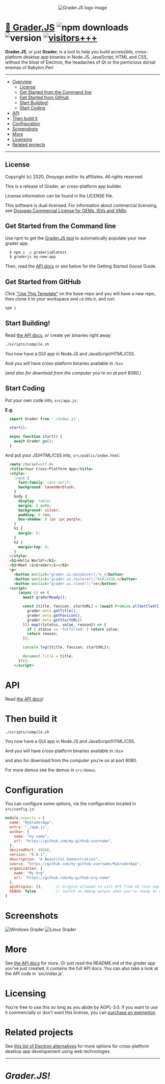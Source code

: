 <p align=center><img alt="Grader.JS logo image" src=https://github.com/c9fe/graderjs/raw/master/.readme-assets/grader_logo.png></p>

# [:goggles: Grader.JS](https://github.com/c9fe/graderjs) ![npm downloads](https://img.shields.io/npm/dt/graderjs?label=npm%20downloads) ![version](https://img.shields.io/npm/v/graderjs?label=version) [![visitors+++](https://hits.seeyoufarm.com/api/count/incr/badge.svg?url=https%3A%2F%2Fgithub.com%2Fc9fe%2Fgraderjs&count_bg=%2379C83D&title_bg=%23555555&icon=&icon_color=%23E7E7E7&title=%28today%2Ftotal%29%20visitors%2B%2B%2B%20since%20Nov%209%202020&edge_flat=false)](https://hits.seeyoufarm.com) 

**Grader.JS**, or just **Grader**, is a tool to help you build accessible, cross-platform desktop app binaries in Node.JS, JavaScript, HTML and CSS, without the bloat of Electron, the headaches of Qt or the pernicious dorsal enemas of Babylon.Perl

-------------------
- [Overview](##goggles-graderjs---)
  * [License](#license)
  * [Get Started from the Command line](#get-started-from-the-command-line)
  * [Get Started from GitHub](#get-started-from-github)
  * [Start Building!](#start-building)
  * [Start Coding](#start-coding)
- [API](#api)
- [Then build it](#then-build-it)
- [Configuration](#configuration)
- [Screenshots](#screenshots)
- [More](#more)
- [Licensing](#licensing)
- [Related projects](#related-projects)
--------------------

## License 

Copyright (c) 2020, Dosyago and/or its affiliates. All rights reserved.

This is a release of Grader, an cross-platform app builder.

License information can be found in the LICENSE file.

This software is dual-licensed. For information about commercial licensing, see [Dosyago Commercial License for OEMs, ISVs and VARs](https://github.com/dosyago/dual-licensing).

## Get Started from the Command line

  Use npm to get the [Grader.JS tool](https://github.com/c9fe/graderjs) to automatically populate your new grader app.

  ```sh
    $ npm i -g graderjs@latest
    $ graderjs my-new-app
  ```

  Then, read the [API docs](https://github.com/c9fe/grader-base/blob/master/README.md) or see below for the Getting Started Goose Guide.

## Get Started from GitHub

Click ["Use This Template"](https://github.com/c9fe/grader-base) on the base-repo and you will have a new repo, then clone it to your workspace and `cd` into it, and run:

```sh
npm i
```

## Start Building!

Read [the API docs](https://github.com/c9fe/grader-base), or create yer binaries right away:

```sh
./scripts/compile.sh
```

You now have a GUI app in Node.JS and JavaScript/HTML/CSS.

And you will have cross-platform binaries available in `/bin`

(*and also for download from the computer you're on at port 8080.*)

## Start Coding

Put your own code into, `src/app.js`:

**E.g**:

```js
  import Grader from './index.js';

  start();

  async function start() {
    await Grader.go();
  }
```

And put your JS/HTML/CSS into, `src/public/index.html`:

```html
  <meta charset=utf-8>
  <title>Your Cross-Platform App</title>
  <style>
    :root {
      font-family: sans-serif;
      background: lavenderblush;
    }
    body {
      display: table;
      margin: 0 auto;
      background: silver;
      padding: 0.5em;
      box-shadow: 0 1px 1px purple;
    }
    h1 {
      margin: 0;
    }
    h2 {
      margin-top: 0;
    }
  </style>
  <h1>Hello World!</h1>
  <h2>Meet <i>Grader</i></h2>
  <p>
    <button onclick="grader.ui.minimize();">_</button>
    <button onclick="grader.ui.restore();">&#11036;</button>
    <button onclick="grader.ui.close();">x</button>
  <script>
      (async () => {
        await graderReady();

        const [title, favicon, startURL] = (await Promise.allSettled([
          grader.meta.getTitle(),
          grader.meta.getFavicon(),
          grader.meta.getStartURL()
        ])).map(({status, value, reason}) => {
          if ( status == 'fulfilled' ) return value;
          return reason;
        });

        console.log({title, favicon, startURL});

        document.title = title;
      })();
    </script>
```

# API

Read [the API docs](https://github.com/c9fe/grader-base)!

# Then build it

```sh
./scripts/compile.sh
```

You now have a GUI app in Node.JS and JavaScript/HTML/CSS.

And you will have cross-platform binaries available in `/bin`

and also for download from the computer you're on at port 8080.

For more demos see the demos in `src/demos`.

# Configuration

You can configure some options, via the configuration located in `src/config.js`:

```js
module.exports = {
  name: "MyGraderApp",
  entry: "./app.js",
  author: {
    name: "my name",
    url: "https://github.com/my-github-username",
  },
  desiredPort: 49666,
  version: "0.0.1",
  description: "A Beautiful Demonstration",
  source: "https://github.com/my-github-username/MyGraderApp",
  organization: {
    name: "My Org",
    url: "https://github.com/my-github-org-name"
  },
  apiOrigins: [],      // origins allowed to call API from UI (not implemented)
  DEBUG: false         // switch on debug output when you're ready to debug
}
```

# Screenshots

![Windows Grader](https://github.com/c9fe/graderjs/raw/master/.readme-assets/wingrader.JPG)
![Linux Grader](https://github.com/c9fe/graderjs/raw/master/.readme-assets/grader.JPG)

# More

See [the API docs](https://github.com/c9fe/grader-base) for more. Or just read the README.md of the grader app you've just created, it contains the full API docs. You can also take a look at the API code in `src/index.js'.

# Licensing

You're free to use this so long as you abide by AGPL-3.0. If you want to use it commercially or don't want this license, you can [purchase an exemption](mailto:cris@dosycorp.com?subject=Grader.JS).

# Related projects

See [this list of Electron alternatives](https://github.com/sudhakar3697/electron-alternatives) for more options for cross-platform desktop app developement using web technologies.

----------------------

# *Grader.JS!*
